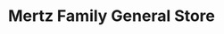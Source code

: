 ---
title: "Mertz Family General Store"
url: /mcgrady/mertz-family-general-store/
shop: Lebensmittel
---
